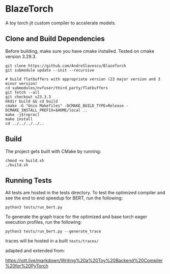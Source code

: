 # BlazeTorch

A toy torch jit custom compiler to accelerate models.

## Clone and Build Dependencies
Before building, make sure you have cmake installed. Tested on cmake version 3.29.3.

```
git clone https://github.com/AndreSlavescu/BlazeTorch
git submodule update --init --recursive

# build flatbuffers with appropriate version (23 major version and 3 minor version)
cd submodules/nvfuser/third_party/flatbuffers
git fetch --all
git checkout v23.3.3
mkdir build && cd build
cmake -G "Unix Makefiles" -DCMAKE_BUILD_TYPE=Release -DCMAKE_INSTALL_PREFIX=$HOME/local ..
make -j$(nproc)
make install
cd ../../../../..
```

## Build

The project gets built with CMake by running:
```
chmod +x build.sh
./build.sh
```

## Running Tests

All tests are hosted in the tests directory. To test the optimized compiler and see the end to end speedup for BERT, run the following:
```
python3 tests/run_bert.py
```

To generate the graph trace for the optimized and base torch eager execution profiles, run the following:
```
python3 tests/run_bert.py --generate_trace
```

traces will be hosted in a built ```tests/traces/```

adapted and extended from:

https://jott.live/markdown/Writing%20a%20Toy%20Backend%20Compiler%20for%20PyTorch

